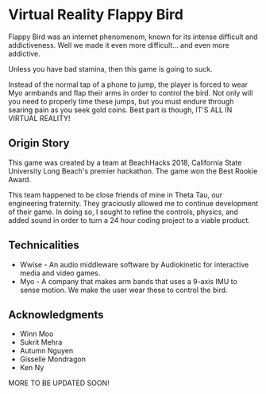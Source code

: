 # Virtual Reality Flappy Bird

Flappy Bird was an internet phenomenom, known for its intense difficult and addictiveness.
Well we made it even more difficult... and even more addictive.

Unless you have bad stamina, then this game is going to suck. 

Instead of the normal tap of a phone to jump, the player is forced to wear Myo armbands and flap their arms in order to control the bird. Not only will you need to properly time these jumps, but you must endure through searing pain as you seek gold coins. Best part is though, IT'S ALL IN VIRTUAL REALITY!

## Origin Story
This game was created by a team at BeachHacks 2018, California State University Long Beach's premier hackathon. The game won the Best Rookie Award.

This team happened to be close friends of mine in Theta Tau, our engineering fraternity. They graciously allowed me to continue development of their game. In doing so, I sought to refine the controls, physics, and added sound in order to turn a 24 hour coding project to a viable product. 

## Technicalities
* Wwise - An audio middleware software by Audiokinetic for interactive media and video games.
* Myo - A company that makes arm bands that uses a 9-axis IMU to sense motion. We make the user wear these to control the bird.

## Acknowledgments

* Winn Moo
* Sukrit Mehra
* Autumn Nguyen
* Gisselle Mondragon
* Ken Ny

MORE TO BE UPDATED SOON!
